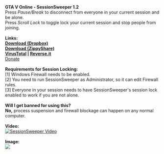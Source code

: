 **GTA V Online - SessionSweeper 1.2**<br>
Press *Pause/Break* to disconnect from everyone in your current session and be alone.<br>
Press *Scroll Lock* to toggle lock your current session and stop people from joining.<br>
<br>
**Links:**<br>
**[Download (Dropbox)](https://www.dropbox.com/s/hysn2p2qli54uvy/SessionSweeper.exe?dl=1)<br>
[Download (ZippyShare)](http://www35.zippyshare.com/d/mboO3P7U/12602/SessionSweeper.exe)<br>
[VirusTotal](https://virustotal.com/nl/file/3eb8636c8ceb6acdd9ef1961364f242e162977f82dc0be69fa83dee1c27d3b23/analysis/) | [Reverse.it](https://www.reverse.it/sample/3eb8636c8ceb6acdd9ef1961364f242e162977f82dc0be69fa83dee1c27d3b23?environmentId=100)**<br>
[Donate](paypal.me/groupload)<br>
<br>
**Requirements for Session Locking:**<br>
[1] Windows Firewall needs to be enabled.<br>
[2] You need to run SessionSweeper as Administrator, so it can edit Firewall rules.<br>
[3] Everyone in your session needs to have SessionSweeper's session lock enabled to work if you are not alone.<br>
<br>
**Will I get banned for using this?**<br>
**No,** process suspension and firewall blockage can happen on any normal computer.<br>
<br>
**Video:**<br>
[![SessionSweeper Video](http://i.imgur.com/xPt330K.png)](https://www.youtube.com/watch?v=lFB9JZ9QQr4 "SessionSweeper Video")<br>
<br>
**Image:**<br>
<img src="http://image.prntscr.com/image/ec88bfedee994a5b93280f2eebe9b084.png"/>

